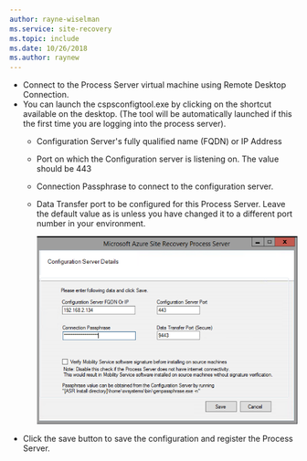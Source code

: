 ```yaml
---
author: rayne-wiselman
ms.service: site-recovery
ms.topic: include
ms.date: 10/26/2018
ms.author: raynew
---
```

* Connect to the Process Server virtual machine using Remote Desktop Connection.
* You can launch the cspsconfigtool.exe by clicking on the shortcut available on the desktop. (The tool will be automatically launched if this the first time you are logging into the process server).
  - Configuration Server's fully qualified name (FQDN) or IP Address
  - Port on which the Configuration server is listening on. The value should be 443
  - Connection Passphrase to connect to the configuration server.
  - Data Transfer port to be configured for this Process Server. Leave the default value as is unless you have changed it to a different port number in your environment.

    ![Register Process Server](./media/site-recovery-vmware-register-process-server/register-ps.png)
* Click the save button to save the configuration and register the Process Server.
